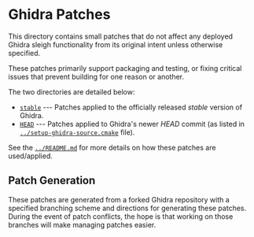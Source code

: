 # Ghidra Patches

This directory contains small patches that do not affect any deployed Ghidra sleigh functionality from its original intent unless otherwise specified.

These patches primarily support packaging and testing, or fixing critical issues that prevent building for one reason or another.

The two directories are detailed below:

* [`stable`](./stable) --- Patches applied to the officially released _stable_ version of Ghidra.
* [`HEAD`](./HEAD) --- Patches applied to Ghidra's newer _HEAD_ commit (as listed in [`../setup-ghidra-source.cmake`](../setup-ghidra-source.cmake) file).

See the [`../README.md`](../README.md) for more details on how these patches are used/applied.

## Patch Generation

These patches are generated from a forked Ghidra repository with a specified branching scheme and directions for generating these patches. During the event of patch conflicts, the hope is that working on those branches will make managing patches easier.
